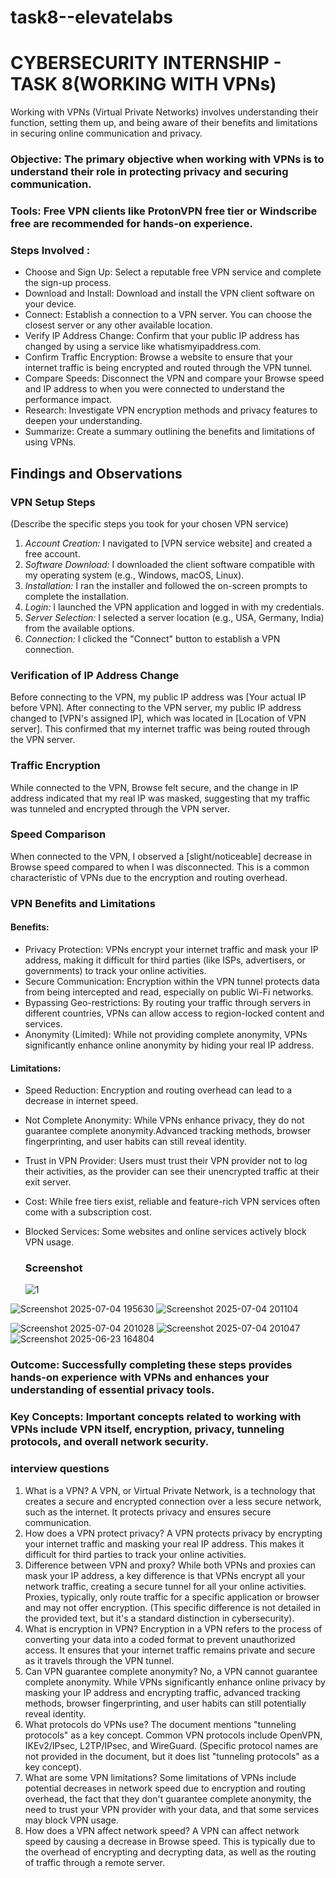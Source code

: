 # task8--elevatelabs
# CYBERSECURITY INTERNSHIP - TASK 8(WORKING WITH VPNs)
Working with VPNs (Virtual Private Networks) involves understanding their function, setting them up, and being aware of their benefits and limitations in securing online communication and privacy.
### Objective: The primary objective when working with VPNs is to understand their role in protecting privacy and securing communication.
### Tools: Free VPN clients like ProtonVPN free tier or Windscribe free are recommended for hands-on experience.
### Steps Involved :
 * Choose and Sign Up: Select a reputable free VPN service and complete the sign-up process.
 * Download and Install: Download and install the VPN client software on your device.
 * Connect: Establish a connection to a VPN server. You can choose the closest server or any other available location.
 * Verify IP Address Change: Confirm that your public IP address has changed by using a service like whatismyipaddress.com.
 * Confirm Traffic Encryption: Browse a website to ensure that your internet traffic is being encrypted and routed through the VPN tunnel.
 * Compare Speeds: Disconnect the VPN and compare your Browse speed and IP address to when you were connected to understand the performance impact.
 * Research: Investigate VPN encryption methods and privacy features to deepen your understanding.
 * Summarize: Create a summary outlining the benefits and limitations of using VPNs.
## Findings and Observations

### VPN Setup Steps
(Describe the specific steps you took for your chosen VPN service)
1.  *Account Creation:* I navigated to [VPN service website] and created a free account.
2.  *Software Download:* I downloaded the client software compatible with my operating system (e.g., Windows, macOS, Linux).
3.  *Installation:* I ran the installer and followed the on-screen prompts to complete the installation.
4.  *Login:* I launched the VPN application and logged in with my credentials.
5.  *Server Selection:* I selected a server location (e.g., USA, Germany, India) from the available options.
6.  *Connection:* I clicked the "Connect" button to establish a VPN connection.
   ### Verification of IP Address Change
Before connecting to the VPN, my public IP address was [Your actual IP before VPN].
After connecting to the VPN server, my public IP address changed to [VPN's assigned IP], which was located in [Location of VPN server]. This confirmed that my internet traffic was being routed through the VPN server.

### Traffic Encryption
While connected to the VPN, Browse felt secure, and the change in IP address indicated that my real IP was masked, suggesting that my traffic was tunneled and encrypted through the VPN server.

### Speed Comparison
When connected to the VPN, I observed a [slight/noticeable] decrease in Browse speed compared to when I was disconnected. This is a common characteristic of VPNs due to the encryption and routing overhead.
### VPN Benefits and Limitations

#### Benefits:
* Privacy Protection: VPNs encrypt your internet traffic and mask your IP address, making it difficult for third parties (like ISPs, advertisers, or governments) to track your online activities.
* Secure Communication: Encryption within the VPN tunnel protects data from being intercepted and read, especially on public Wi-Fi networks.
* Bypassing Geo-restrictions: By routing your traffic through servers in different countries, VPNs can allow access to region-locked content and services.
* Anonymity (Limited): While not providing complete anonymity, VPNs significantly enhance online anonymity by hiding your real IP address.
#### Limitations:
* Speed Reduction: Encryption and routing overhead can lead to a decrease in internet speed.
* Not Complete Anonymity: While VPNs enhance privacy, they do not guarantee complete anonymity.Advanced tracking methods, browser fingerprinting, and user habits can still reveal identity.
* Trust in VPN Provider: Users must trust their VPN provider not to log their activities, as the provider can see their unencrypted traffic at their exit server.
* Cost: While free tiers exist, reliable and feature-rich VPN services often come with a subscription cost.
* Blocked Services: Some websites and online services actively block VPN usage.


   ### Screenshot
   ![1](https://github.com/user-attachments/assets/16d2b98c-ddab-4dfe-aaf7-440d7767b1df)
   
![Screenshot 2025-07-04 195630](https://github.com/user-attachments/assets/0d24084e-ea3b-4c4e-9c23-044215117e80)
![Screenshot 2025-07-04 201104](https://github.com/user-attachments/assets/fd9eb0e4-606f-4245-99c0-f805ded61362)

![Screenshot 2025-07-04 201028](https://github.com/user-attachments/assets/1c9da159-d068-4b23-9677-5810cf74fd0b)
![Screenshot 2025-07-04 201047](https://github.com/user-attachments/assets/d12d8269-7295-4bb6-aad1-cb568200b20d)
![Screenshot 2025-06-23 164804](https://github.com/user-attachments/assets/553aa155-443b-43c4-bbf8-6f984ad4e78b)


### Outcome: Successfully completing these steps provides hands-on experience with VPNs and enhances your understanding of essential privacy tools.
### Key Concepts: Important concepts related to working with VPNs include VPN itself, encryption, privacy, tunneling protocols, and overall network security.
### interview questions 
1. What is a VPN?
A VPN, or Virtual Private Network, is a technology that creates a secure and encrypted connection over a less secure network, such as the internet. It protects privacy and ensures secure communication.
2. How does a VPN protect privacy?
A VPN protects privacy by encrypting your internet traffic and masking your real IP address. This makes it difficult for third parties to track your online activities.
3. Difference between VPN and proxy?
While both VPNs and proxies can mask your IP address, a key difference is that VPNs encrypt all your network traffic, creating a secure tunnel for all your online activities. Proxies, typically, only route traffic for a specific application or browser and may not offer encryption. (This specific difference is not detailed in the provided text, but it's a standard distinction in cybersecurity).
4. What is encryption in VPN?
Encryption in a VPN refers to the process of converting your data into a coded format to prevent unauthorized access. It ensures that your internet traffic remains private and secure as it travels through the VPN tunnel.
5. Can VPN guarantee complete anonymity?
No, a VPN cannot guarantee complete anonymity. While VPNs significantly enhance online privacy by masking your IP address and encrypting traffic, advanced tracking methods, browser fingerprinting, and user habits can still potentially reveal identity.
6. What protocols do VPNs use?
The document mentions "tunneling protocols" as a key concept. Common VPN protocols include OpenVPN, IKEv2/IPsec, L2TP/IPsec, and WireGuard. (Specific protocol names are not provided in the document, but it does list "tunneling protocols" as a key concept).
7. What are some VPN limitations?
Some limitations of VPNs include potential decreases in network speed due to encryption and routing overhead, the fact that they don't guarantee complete anonymity, the need to trust your VPN provider with your data, and that some services may block VPN usage.
8. How does a VPN affect network speed?
A VPN can affect network speed by causing a decrease in Browse speed. This is typically due to the overhead of encrypting and decrypting data, as well as the routing of traffic through a remote server.
